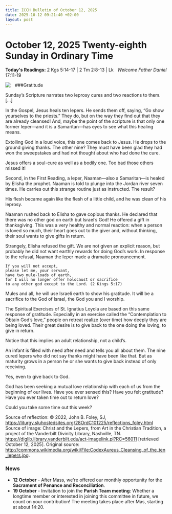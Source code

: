 ```yaml
---
title: ICCH Bulletin of October 12, 2025
date: 2025-10-12 09:21:40 +02:00
layout: post
---
```


# October 12, 2025 Twenty-eighth Sunday in Ordinary Time 
<span style="float: right"><em>Welcome Father Daniel</em></span>
**Today's Readings:** 2 Kgs 5:14-17 | 2 Tm 2:8-13 | Lk 17:11-19


<img style="float: left; margin-right: 1em;" src="https://diglib.library.vanderbilt.edu/cdri/jpeg/aureus-lepers.jpg">

###Gratitude

Sunday’s Scripture narrates two leprosy cures and two reactions to them. [...]

 In the Gospel, Jesus heals ten lepers. He sends them off, saying, “Go show yourselves to the priests.” They do, but on the way they find out that they are already cleansed! And, maybe the point of the scripture is that only one former leper—and it is a Samaritan—has eyes to see what this healing means.

Extolling God in a loud voice, this one comes back to Jesus. He drops to the ground giving thanks. The other nine? They must have been glad they had won the sweepstakes and had not thought about who had done the cure.

Jesus offers a soul-cure as well as a bodily one. Too bad those others missed it!

Second, in the First Reading, a leper, Naaman—also a Samaritan—is healed by Elisha the prophet. Naaman is told to plunge into the Jordan river seven times. He carries out this strange routine just as instructed. The result?

His flesh became again like the flesh of a little child, and he was clean of his leprosy.

Naaman rushed back to Elisha to gave copious thanks. He declared that there was no other god on earth but Israel’s God! He offered a gift in thanksgiving. This was a very healthy and normal reaction: when a person is loved so much, their heart goes out to the giver and, without thinking, their soul wants to give gifts in return.

Strangely, Elisha refused the gift. We are not given an explicit reason, but probably he did not want earthly rewards for doing God’s work. In response to the refusal, Naaman the leper made a dramatic pronouncement.

    If you will not accept,
    please let me, your servant,
    have two mule-loads of earth,
    for I will no longer offer holocaust or sacrifice
    to any other god except to the Lord. (2 Kings 5:17)

Mules and all, he will use Israeli earth to show his gratitude. It will be a sacrifice to the God of Israel, the God you and I worship.

The Spiritual Exercises of St. Ignatius Loyola are based on this same response of gratitude. Especially in an exercise called the “Contemplation to Obtain God’s love,” people on retreat realize (over time) how deeply they are being loved. Their great desire is to give back to the one doing the loving, to give in return.

Notice that this implies an adult relationship, not a child’s.

An infant is filled with need after need and tells you all about them. The nine cured lepers who did not say thanks might have been like that. But as maturity grows in a person he or she wants to give back instead of only receiving.

Yes, even to give back to God.

God has been seeking a mutual love relationship with each of us from the beginning of our lives. Have you ever sensed this? Have you felt gratitude? Have you ever taken time out to return love?

Could you take some time out this week?

Source of reflection: © 2022, John B. Foley, SJ, https://liturgy.sluhostedsites.org/28OrdC101225/reflections_foley.html
Source of image: Christ and the Lepers, from Art in the Christian Tradition, a project of the Vanderbilt Divinity Library, Nashville, TN. https://diglib.library.vanderbilt.edu/act-imagelink.pl?RC=56011 [retrieved October 12, 2025]. Original source: http://commons.wikimedia.org/wiki/File:CodexAureus_Cleansing_of_the_ten_lepers.jpg.

### News 

* **12 October** - After Mass, we're offered our monthly opportunity for the **Sacrament of Penance and Reconciliation**.
* **19 October** - Invitation to join the **Parish Team meeting**: Whether a longtime member or interested in joining this committee in future, we count on your contribution! The meeting takes place after Mas, starting at about 14:20.
